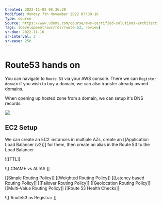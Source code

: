 ```yaml
---
Created: 2022-11-08 08:36:20
Modified: Monday 7th November 2022 07:09:16
Type: course
Source: https://www.udemy.com/course/aws-certified-solutions-architect-associate-saa-c01/?xref=E0Aed11STH4LPUQvCz0GJFABTmM=
Tags: [development/aws/rds/route-53, review]
sr-due: 2022-11-10
sr-interval: 3
sr-ease: 250
---
```


# Route53 hands on

You can navigate to `Route 53` via your AWS console. 
There we can `Register domain` if you wish to buy a domain, we can also transfer already owned domains.

When opening up hosted zone from a domain, we can setup it's DNS records.

![](2019-12-30-10-05-25.png)

## EC2 Setup

We can create an EC2 instances in multiple AZs, create an [[Application Load Balancer (v2)]] for them, then create an alias in the Route 53 to the Load Balancer.

![[TTL]]

![[ CNAME vs ALIAS ]]

[[Simple Routing Policy]]
[[Weighted Routing Policy]]
[[Latency based Routing Policy]]
[[Failover Routing Policy]]
[[Geolocation Routing Policy]]
[[Multi-Value Routing Policy]]
[[Route 53 Health Checks]]

![[ Route53 as Registrar ]]
